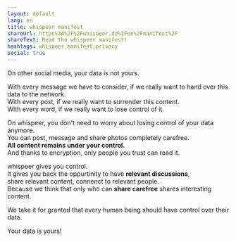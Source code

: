 ```yaml
---
layout: default
lang: en
title: whispeer manifest
shareUrl: https%3A%2F%2Fwhispeer.de%2Fen%2Fmanifest%2F
shareText: Read the whispeer manifest!
hashtags: whispeer,manifest,privacy
social: true
---
```


On other social media, your data is not yours.

With every message we have to consider, if we really want to hand over this data to the network.  
With every post, if we really want to surrender this content.  
With every word, if we really want to lose control of it.  

On whispeer, you don't need to worry about losing control of your data anymore.  
You can post, message and share photos completely carefree.  
**All content remains under your control.**  
And thanks to encryption, only people you trust can read it.  

whispeer gives you control.  
It gives you back the oppurtinity to have **relevant discussions**,  
share relevant content, connenct to relevant people.  
Because we think that only who can **share carefree** shares interesting content.  

We take it for granted that every human being should have control over their data.  

Your data is yours!
